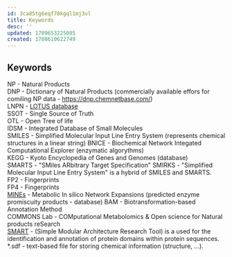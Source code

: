 ```yaml
---
id: 3ca85tg6eqf78kgql1mj3vl
title: Keywords
desc: ''
updated: 1709653225085
created: 1708610622749
---
```



## Keywords
NP - Natural Products  
DNP - Dictionary of Natural Products (commercially available effors for comiling NP data - https://dnp.chemnetbase.com/)  
LNPN - [LOTUS database](https://lotus.naturalproducts.net)  
SSOT - Single Source of Truth  
OTL - Open Tree of life  
IDSM - Integrated Database of Small Molecules  
SMILES - Simplified Molecular Input Line Entry System (represents chemical structures in a linear string)
BNICE - Biochemical Network Integated Computational Explorer (enzymatic algorythms)  
KEGG - Kyoto Encyclopedia of Genes and Genomes (database)  
SMARTS - "SMiles ARbitrary Target Specification" 
SMIRKS - "Simplified Molecular Input Line Entry System" is a hybrid of SMILES and SMARTS.  
FP2 - Fingerprints  
FP4 - Fingerprints  
[MINEs](https://minedatabase.mcs.anl.gov/#/home) - Metabolic In silico Network Expansions (predicted enzyme promiscuity products - database)
BAM - Biotransformation-based Annotation Method  
COMMONS Lab - COMputational Metabolomics & Open science for Natural products reSearch  
[SMART](http://smart.embl-heidelberg.de/) - (Simple Modular Architecture Research Tool) is a used for the identification and annotation of protein domains within protein sequences.  
*.sdf - text-based file for storing chemical information (structure, ...).